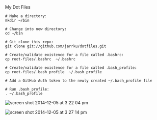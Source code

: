 My Dot Files

```
# Make a directory:
mkdir ~/bin

# Change into new directory:
cd ~/bin

# Git clone this repo:
git clone git://github.com/jarrku/dotfiles.git

# Create/validate existence for a file called .bashrc:
cp root-files/.bashrc  ~/.bashrc

# Create/validate existence for a file called .bash_profile:
cp root-files/.bash_profile  ~/.bash_profile

# Add a GitHub Auth token to the newly created ~/.bash_profile file

# Run .bash_profile:
. ~/.bash_profile
```

![screen shot 2014-12-05 at 3 22 04 pm](https://cloud.githubusercontent.com/assets/2623954/5324767/afc85014-7c93-11e4-93c8-6ee8600f7ffb.jpg)

![screen shot 2014-12-05 at 3 27 14 pm](https://cloud.githubusercontent.com/assets/2623954/5324787/fc564260-7c93-11e4-88dd-0bb952d26956.jpg)

